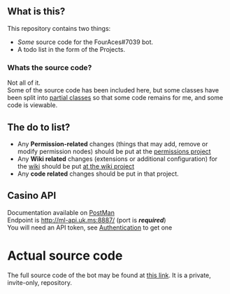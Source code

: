 ## What is this?
This repository contains two things:
* *Some* source code for the FourAces#7039 bot.
* A todo list in the form of the Projects.

### Whats the source code?

Not all of it.  
Some of the source code has been included here, but some classes have been split into [partial classes](https://docs.microsoft.com/en-us/dotnet/csharp/programming-guide/classes-and-structs/partial-classes-and-methods) so that some code remains for me, and some code is viewable.  


## The do to list?

* Any **Permission-related** changes (things that may add, remove or modify permission nodes) should be put at the [permissions project](https://github.com/CheAle14/casino-bot/projects/1)
* Any **Wiki related** changes (extensions or additional configuration) for the [wiki](https://masterlist.uk.ms/wiki) should be put [at the wiki project](https://github.com/CheAle14/casino-bot/projects/3)
* Any **code related** changes should be put in that project.

## Casino API

Documentation available on [PostMan](https://documenter.getpostman.com/view/7578454/S1TR61Ew)  
Endpoint is http://ml-api.uk.ms:8887/  (port is ***required***)  
You will need an API token, see [Authentication](https://documenter.getpostman.com/view/7578454/S1TR61Ew?version=latest#authentication) to get one

 
 
 # Actual source code
 The full source code of the bot may be found at [this link](https://github.com/cheale14/bot-source-code). It is a private, invite-only, repository.
